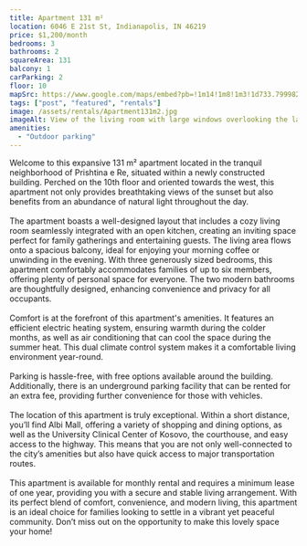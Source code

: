 ```yaml
---
title: Apartment 131 m²
location: 6046 E 21st St, Indianapolis, IN 46219
price: $1,200/month
bedrooms: 3
bathrooms: 2
squareArea: 131
balcony: 1
carParking: 2
floor: 10
mapSrc: https://www.google.com/maps/embed?pb=!1m14!1m8!1m3!1d733.7999824918692!2d21.161597064487445!3d42.63592133251544!3m2!1i1024!2i768!4f13.1!3m3!1m2!1s0x13549f5a1b3180e9%3A0x5e08c7f4004baa33!2sKompleksi%20MELIA!5e0!3m2!1sen!2s!4v1729642680054!5m2!1sen!2s
tags: ["post", "featured", "rentals"]
image: /assets/rentals/Apartment131m2.jpg
imageAlt: View of the living room with large windows overlooking the lake
amenities: 
  - "Outdoor parking"
---
```


Welcome to this expansive 131 m² apartment located in the tranquil neighborhood of Prishtina e Re, situated within a newly constructed building. Perched on the 10th floor and oriented towards the west, this apartment not only provides breathtaking views of the sunset but also benefits from an abundance of natural light throughout the day.
<br><br>
The apartment boasts a well-designed layout that includes a cozy living room seamlessly integrated with an open kitchen, creating an inviting space perfect for family gatherings and entertaining guests. The living area flows onto a spacious balcony, ideal for enjoying your morning coffee or unwinding in the evening. With three generously sized bedrooms, this apartment comfortably accommodates families of up to six members, offering plenty of personal space for everyone. The two modern bathrooms are thoughtfully designed, enhancing convenience and privacy for all occupants.
<br><br>
Comfort is at the forefront of this apartment's amenities. It features an efficient electric heating system, ensuring warmth during the colder months, as well as air conditioning that can cool the space during the summer heat. This dual climate control system makes it a comfortable living environment year-round.
<br><br>
Parking is hassle-free, with free options available around the building. Additionally, there is an underground parking facility that can be rented for an extra fee, providing further convenience for those with vehicles.
<br><br>
The location of this apartment is truly exceptional. Within a short distance, you’ll find Albi Mall, offering a variety of shopping and dining options, as well as the University Clinical Center of Kosovo, the courthouse, and easy access to the highway. This means that you are not only well-connected to the city’s amenities but also have quick access to major transportation routes.
<br><br>
This apartment is available for monthly rental and requires a minimum lease of one year, providing you with a secure and stable living arrangement. With its perfect blend of comfort, convenience, and modern living, this apartment is an ideal choice for families looking to settle in a vibrant yet peaceful community. Don’t miss out on the opportunity to make this lovely space your home!